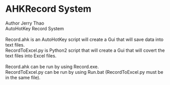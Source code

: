 # AHKRecord System<br>
Author Jerry Thao<br>
AutoHotKey Record System<br>
<br>
Record.ahk is an AutoHotKey script will create a Gui that will save data into text files.<br>
RecordToExcel.py is Python2 script that will create a Gui that will covert the text files into Excel files.
<br>
<br>
Record.ahk can be run by using Record.exe.<br>
RecordToExcel.py can be run by using Run.bat (RecordToExcel.py must be in the same file).
